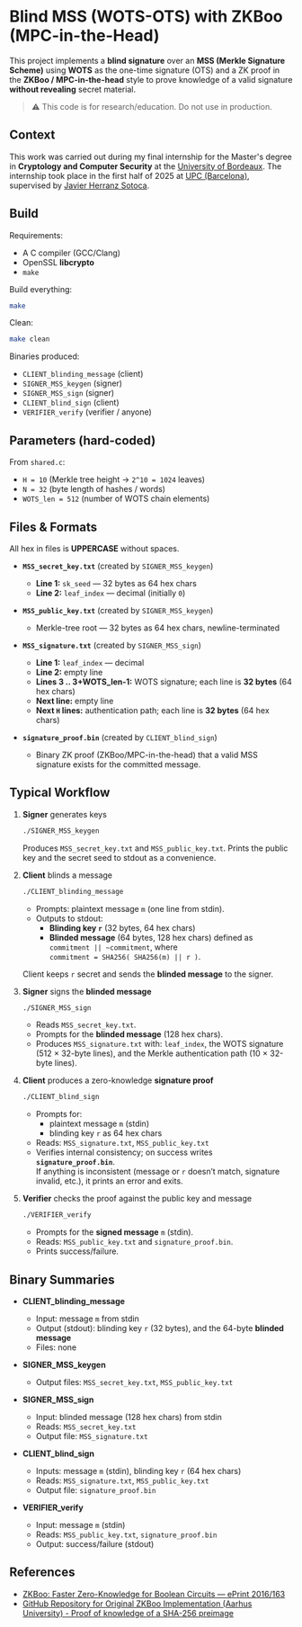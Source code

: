 # Blind MSS (WOTS-OTS) with ZKBoo (MPC-in-the-Head)

This project implements a **blind signature**  over an **MSS (Merkle Signature Scheme)** using **WOTS** as the one-time signature (OTS) and a ZK proof in the **ZKBoo / MPC-in-the-head** style to prove knowledge of a valid signature **without revealing** secret material.

> ⚠️ This code is for research/education. Do not use in production.

## Context

This work was carried out during my final internship for the Master's degree in **Cryptology and Computer Security** at the [University of Bordeaux](https://mastercsi.labri.fr/). The internship took place in the first half of 2025 at [UPC (Barcelona)](https://www.upc.edu/ca), supervised by [Javier Herranz Sotoca](https://web.mat.upc.edu/javier.herranz/).

## Build

Requirements:
- A C compiler (GCC/Clang)
- OpenSSL **libcrypto**
- `make`

Build everything:
```bash
make
```

Clean:
```bash
make clean
```

Binaries produced:
- `CLIENT_blinding_message` (client)
- `SIGNER_MSS_keygen` (signer)
- `SIGNER_MSS_sign` (signer)
- `CLIENT_blind_sign` (client)
- `VERIFIER_verify` (verifier / anyone)

## Parameters (hard-coded)

From `shared.c`:
- `H = 10` (Merkle tree height → `2^10 = 1024` leaves)
- `N = 32` (byte length of hashes / words)
- `WOTS_len = 512` (number of WOTS chain elements)

## Files & Formats

All hex in files is **UPPERCASE** without spaces.

- **`MSS_secret_key.txt`** (created by `SIGNER_MSS_keygen`)
  - **Line 1:** `sk_seed` — 32 bytes as 64 hex chars
  - **Line 2:** `leaf_index` — decimal (initially `0`)

- **`MSS_public_key.txt`** (created by `SIGNER_MSS_keygen`)
  - Merkle-tree root — 32 bytes as 64 hex chars, newline-terminated

- **`MSS_signature.txt`** (created by `SIGNER_MSS_sign`)
  - **Line 1:** `leaf_index` — decimal
  - **Line 2:** empty line
  - **Lines 3 .. 3+WOTS_len-1:** WOTS signature; each line is **32 bytes** (64 hex chars)
  - **Next line:** empty line
  - **Next `H` lines:** authentication path; each line is **32 bytes** (64 hex chars)

- **`signature_proof.bin`** (created by `CLIENT_blind_sign`)
  - Binary ZK proof (ZKBoo/MPC-in-the-head) that a valid MSS signature exists for the committed message.

## Typical Workflow

1) **Signer** generates keys
   ```bash
   ./SIGNER_MSS_keygen
   ```
   Produces `MSS_secret_key.txt` and `MSS_public_key.txt`. Prints the public key and the secret seed to stdout as a convenience.

2) **Client** blinds a message
   ```bash
   ./CLIENT_blinding_message
   ```
   - Prompts: plaintext message `m` (one line from stdin).
   - Outputs to stdout:
     - **Blinding key `r`** (32 bytes, 64 hex chars)
     - **Blinded message** (64 bytes, 128 hex chars) defined as  
       `commitment || ~commitment`, where  
       `commitment = SHA256( SHA256(m) || r )`.

   Client keeps `r` secret and sends the **blinded message** to the signer.

3) **Signer** signs the **blinded message**
   ```bash
   ./SIGNER_MSS_sign
   ```
   - Reads `MSS_secret_key.txt`.
   - Prompts for the **blinded message** (128 hex chars).
   - Produces `MSS_signature.txt` with: `leaf_index`, the WOTS signature (512 × 32-byte lines), and the Merkle authentication path (10 × 32-byte lines).

4) **Client** produces a zero-knowledge **signature proof**
   ```bash
   ./CLIENT_blind_sign
   ```
   - Prompts for:
     - plaintext message `m` (stdin)
     - blinding key `r` as 64 hex chars
   - Reads: `MSS_signature.txt`, `MSS_public_key.txt`
   - Verifies internal consistency; on success writes **`signature_proof.bin`**.  
     If anything is inconsistent (message or `r` doesn’t match, signature invalid, etc.), it prints an error and exits.

5) **Verifier** checks the proof against the public key and message
   ```bash
   ./VERIFIER_verify
   ```
   - Prompts for the **signed message** `m` (stdin).
   - Reads: `MSS_public_key.txt` and `signature_proof.bin`.
   - Prints success/failure.

## Binary Summaries

- **CLIENT_blinding_message**
  - Input: message `m` from stdin
  - Output (stdout): blinding key `r` (32 bytes), and the 64-byte **blinded message**
  - Files: none

- **SIGNER_MSS_keygen**
  - Output files: `MSS_secret_key.txt`, `MSS_public_key.txt`

- **SIGNER_MSS_sign**
  - Input: blinded message (128 hex chars) from stdin
  - Reads: `MSS_secret_key.txt`
  - Output file: `MSS_signature.txt`

- **CLIENT_blind_sign**
  - Inputs: message `m` (stdin), blinding key `r` (64 hex chars)
  - Reads: `MSS_signature.txt`, `MSS_public_key.txt`
  - Output file: `signature_proof.bin`

- **VERIFIER_verify**
  - Input: message `m` (stdin)
  - Reads: `MSS_public_key.txt`, `signature_proof.bin`
  - Output: success/failure (stdout)

## References

- [ZKBoo: Faster Zero-Knowledge for Boolean Circuits — ePrint 2016/163](https://eprint.iacr.org/2016/163)
- [GitHub Repository for Original ZKBoo Implementation (Aarhus University) - Proof of knowledge of a SHA-256 preimage](https://github.com/Sobuno/ZKBoo)